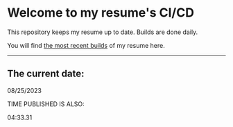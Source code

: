 # Welcome to my resume's CI/CD
This repository keeps my resume up to date. Builds are done daily.
  
You will find [the most recent builds](output/) of my resume here.
* * *
 
## The current date:  
 08/25/2023 
   
  
  
 TIME PUBLISHED IS ALSO: 
  
 04:33.31 
  
  
